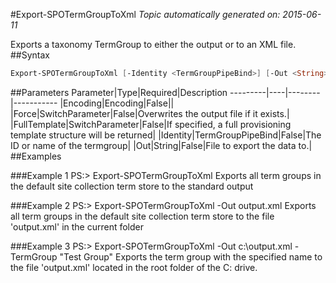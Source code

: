 #Export-SPOTermGroupToXml
*Topic automatically generated on: 2015-06-11*

Exports a taxonomy TermGroup to either the output or to an XML file.
##Syntax
```powershell
Export-SPOTermGroupToXml [-Identity <TermGroupPipeBind>] [-Out <String>] [-FullTemplate [<SwitchParameter>]] [-Encoding <Encoding>] [-Force [<SwitchParameter>]]
```


##Parameters
Parameter|Type|Required|Description
---------|----|--------|-----------
|Encoding|Encoding|False||
|Force|SwitchParameter|False|Overwrites the output file if it exists.|
|FullTemplate|SwitchParameter|False|If specified, a full provisioning template structure will be returned|
|Identity|TermGroupPipeBind|False|The ID or name of the termgroup|
|Out|String|False|File to export the data to.|
##Examples

###Example 1
    PS:> Export-SPOTermGroupToXml
Exports all term groups in the default site collection term store to the standard output

###Example 2
    PS:> Export-SPOTermGroupToXml -Out output.xml
Exports all term groups in the default site collection term store to the file 'output.xml' in the current folder

###Example 3
    PS:> Export-SPOTermGroupToXml -Out c:\output.xml -TermGroup "Test Group"
Exports the term group with the specified name to the file 'output.xml' located in the root folder of the C: drive.
<!-- Ref: 62E43DCD132E8577F506B58A67A37AE2 -->